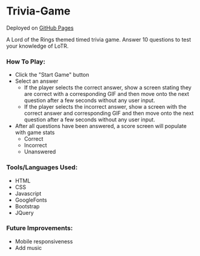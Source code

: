 # Trivia-Game

Deployed on [GitHub Pages](https://pamelatholan.github.io/Trivia-Game/)

A Lord of the Rings themed timed trivia game.  Answer 10 questions to test your knowledge of LoTR.

### How To Play:
* Click the "Start Game" button
* Select an answer
    * If the player selects the correct answer, show a screen stating they are correct with a corresponding GIF and then move onto the next question after a few seconds without any user input.
    * If the player selects the incorrect answer, show a screen with the correct answer and corresponding GIF and then move onto the next question after a few seconds without any user input.
* After all questions have been answered, a score screen will populate with game stats
    * Correct
    * Incorrect
    * Unanswered

### Tools/Languages Used:
* HTML
* CSS
* Javascript
* GoogleFonts
* Bootstrap
* JQuery

### Future Improvements:
* Mobile responsiveness
* Add music